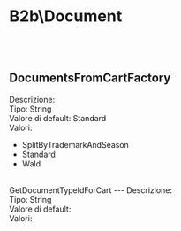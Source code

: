 # B2b\Document

<br><br> 

DocumentsFromCartFactory 
---
Descrizione:   <br> 
Tipo: String <br> 
Valore di default: Standard <br>
Valori:
<ul> 
<li>SplitByTrademarkAndSeason</li>
<li>Standard</li>
<li>Wald</li>
</ul><br>
GetDocumentTypeIdForCart 
---
Descrizione:   <br> 
Tipo: String <br> 
Valore di default:  <br>
Valori:
<ul> 
</ul><br>

